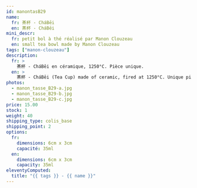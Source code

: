 ```yaml
---
id: manontasB29
name:
  fr: 茶杯 - CháBēi
  en: 茶杯 - CháBēi
mini_descr:
  fr: petit bol à thé réalisé par Manon Clouzeau
  en: small tea bowl made by Manon Clouzeau
tags: ["manon-clouzeau"]
description:
  fr: >
    茶杯 - CháBēi en céramique, 1250°C. Pièce unique.
  en: >
    茶杯 - CháBēi (Tea Cup) made of ceramic, fired at 1250°C. Unique piece.
photos:
  - manon_tasse_B29-a.jpg
  - manon_tasse_B29-b.jpg
  - manon_tasse_B29-c.jpg
price: 15.00
stock: 1
weight: 40
shipping_type: colis_base
shipping_point: 2
options:
  fr:
    dimensions: 6cm x 3cm
    capacité: 35ml
  en:
    dimensions: 6cm x 3cm
    capacity: 35ml
eleventyComputed:
  title: "{{ tags }} - {{ name }}"
---
```

